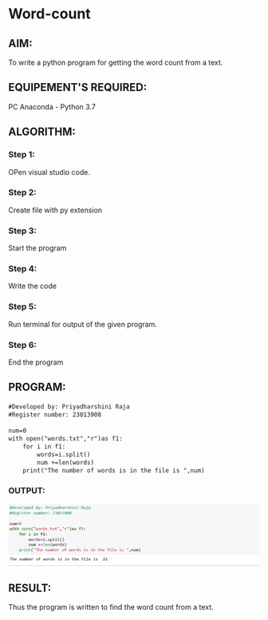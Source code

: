# Word-count
## AIM:
To write a python program for getting the word count from a text.
## EQUIPEMENT'S REQUIRED: 
PC
Anaconda - Python 3.7
## ALGORITHM: 
### Step 1:
OPen visual studio code.

### Step 2: 
Create file with py extension
 
### Step 3: 
Start the program

### Step 4:  
Write the code

### Step 5: 
Run terminal for output of the given program.

### Step 6: 
End the program

## PROGRAM:
```
#Developed by: Priyadharshini Raja
#Register number: 23013908

num=0
with open("words.txt","r")as f1:
    for i in f1:
        words=i.split()
        num +=len(words)
    print("The number of words is in the file is ",num)
```

### OUTPUT:
![output](<word count s.png>)


## RESULT:
Thus the program is written to find the word count from a text.
